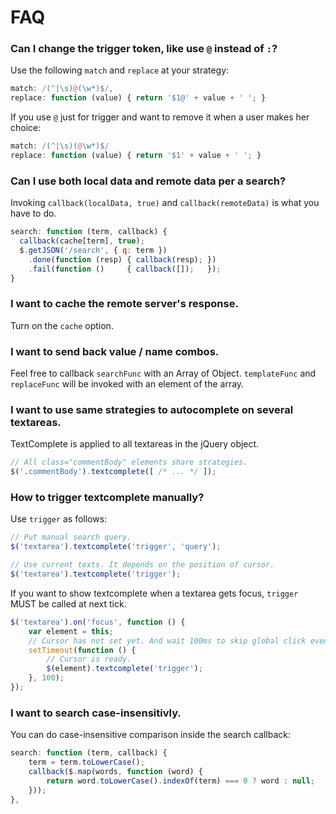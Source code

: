 FAQ
===

### Can I change the trigger token, like use `@` instead of `:`?

Use the following `match` and `replace` at your strategy:

```js
match: /(^|\s)@(\w*)$/,
replace: function (value) { return '$1@' + value + ' '; }
```

If you use `@` just for trigger and want to remove it when a user makes her choice:

```js
match: /(^|\s)(@\w*)$/
replace: function (value) { return '$1' + value + ' '; }
```

### Can I use both local data and remote data per a search?

Invoking `callback(localData, true)` and `callback(remoteData)` is what you have to do.

```js
search: function (term, callback) {
  callback(cache[term], true);
  $.getJSON('/search', { q: term })
    .done(function (resp) { callback(resp); })
    .fail(function ()     { callback([]);   });
}
```

### I want to cache the remote server's response.

Turn on the `cache` option.

### I want to send back value / name combos.

Feel free to callback `searchFunc` with an Array of Object. `templateFunc` and `replaceFunc` will be invoked with an element of the array.

### I want to use same strategies to autocomplete on several textareas. 

TextComplete is applied to all textareas in the jQuery object.

```js
// All class="commentBody" elements share strategies.
$('.commentBody').textcomplete([ /* ... */ ]);
```

### How to trigger textcomplete manually?

Use `trigger` as follows:

```js
// Put manual search query.
$('textarea').textcomplete('trigger', 'query');

// Use current texts. It depends on the position of cursor.
$('textarea').textcomplete('trigger');
```

If you want to show textcomplete when a textarea gets focus, `trigger` MUST be called at next tick.

```js
$('textarea').on('focus', function () {
    var element = this;
    // Cursor has not set yet. And wait 100ms to skip global click event.
    setTimeout(function () {
        // Cursor is ready.
        $(element).textcomplete('trigger');
    }, 100);
});
```

### I want to search case-insensitivly.

You can do case-insensitive comparison inside the search callback:

```js
search: function (term, callback) {
    term = term.toLowerCase();
    callback($.map(words, function (word) {
        return word.toLowerCase().indexOf(term) === 0 ? word : null;
    }));
},
```
